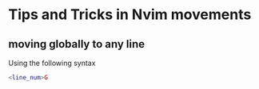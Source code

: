 # Tips and Tricks in Nvim movements

## moving globally to any line

Using the following syntax

```lua
<line_num>G
```
